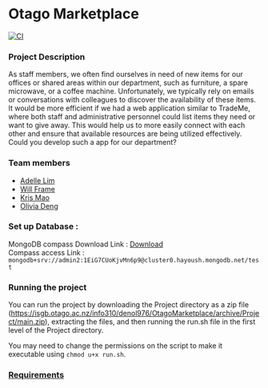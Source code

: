 # Otago Marketplace

[![CI](https://github.com/vicmon810/Otago__Market__place/actions/workflows/node.js.yml/badge.svg)](https://github.com/vicmon810/Otago__Market__place/actions/workflows/node.js.yml)

### Project Description
As staff members, we often find ourselves in need of new items for our offices or shared areas
within our department, such as furniture, a spare microwave, or a coffee machine. Unfortunately,
we typically rely on emails or conversations with colleagues to discover the availability of these
items. It would be more efficient if we had a web application similar to TradeMe, where both staff
and administrative personnel could list items they need or want to give away. This would help us to
more easily connect with each other and ensure that available resources are being utilized
effectively. Could you develop such a app for our department?

### Team members
- [Adelle Lim](https://github.com/adellelimrj)
- [Will Frame](https://github.com/wpframe)
- [Kris Mao](https://github.com/vicmon810)
- [Olivia Deng](https://github.com/oliviaseed)

### Set up Database :
MongoDB compass Download Link : [Download](https://www.mongodb.com/try/download/shell)<br>
Compass access Link : `mongodb+srv://admin2:1EiG7CUoKjvMn6p9@cluster0.hayoush.mongodb.net/test`

### Running the project
You can run the project by downloading the Project directory as a zip file (https://isgb.otago.ac.nz/info310/denol976/OtagoMarketplace/archive/Project/main.zip), extracting the files, and then running the run.sh file in the first level of the Project directory.

You may need to change the permissions on the script to make it executable using `chmod u+x run.sh`.




### [Requirements](./requirements.md)
